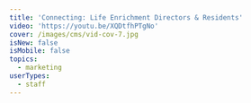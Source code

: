 ```yaml
---
title: 'Connecting: Life Enrichment Directors & Residents'
video: 'https://youtu.be/XQDtfhPTgNo'
cover: /images/cms/vid-cov-7.jpg
isNew: false
isMobile: false
topics:
  - marketing
userTypes:
  - staff
---
```



